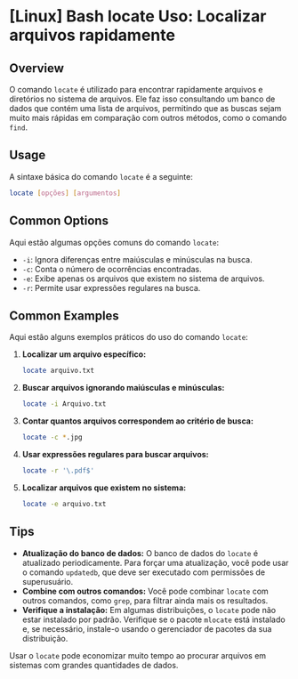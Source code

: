 # [Linux] Bash locate Uso: Localizar arquivos rapidamente

## Overview
O comando `locate` é utilizado para encontrar rapidamente arquivos e diretórios no sistema de arquivos. Ele faz isso consultando um banco de dados que contém uma lista de arquivos, permitindo que as buscas sejam muito mais rápidas em comparação com outros métodos, como o comando `find`.

## Usage
A sintaxe básica do comando `locate` é a seguinte:

```bash
locate [opções] [argumentos]
```

## Common Options
Aqui estão algumas opções comuns do comando `locate`:

- `-i`: Ignora diferenças entre maiúsculas e minúsculas na busca.
- `-c`: Conta o número de ocorrências encontradas.
- `-e`: Exibe apenas os arquivos que existem no sistema de arquivos.
- `-r`: Permite usar expressões regulares na busca.

## Common Examples
Aqui estão alguns exemplos práticos do uso do comando `locate`:

1. **Localizar um arquivo específico:**
   ```bash
   locate arquivo.txt
   ```

2. **Buscar arquivos ignorando maiúsculas e minúsculas:**
   ```bash
   locate -i Arquivo.txt
   ```

3. **Contar quantos arquivos correspondem ao critério de busca:**
   ```bash
   locate -c *.jpg
   ```

4. **Usar expressões regulares para buscar arquivos:**
   ```bash
   locate -r '\.pdf$'
   ```

5. **Localizar arquivos que existem no sistema:**
   ```bash
   locate -e arquivo.txt
   ```

## Tips
- **Atualização do banco de dados:** O banco de dados do `locate` é atualizado periodicamente. Para forçar uma atualização, você pode usar o comando `updatedb`, que deve ser executado com permissões de superusuário.
- **Combine com outros comandos:** Você pode combinar `locate` com outros comandos, como `grep`, para filtrar ainda mais os resultados.
- **Verifique a instalação:** Em algumas distribuições, o `locate` pode não estar instalado por padrão. Verifique se o pacote `mlocate` está instalado e, se necessário, instale-o usando o gerenciador de pacotes da sua distribuição.

Usar o `locate` pode economizar muito tempo ao procurar arquivos em sistemas com grandes quantidades de dados.